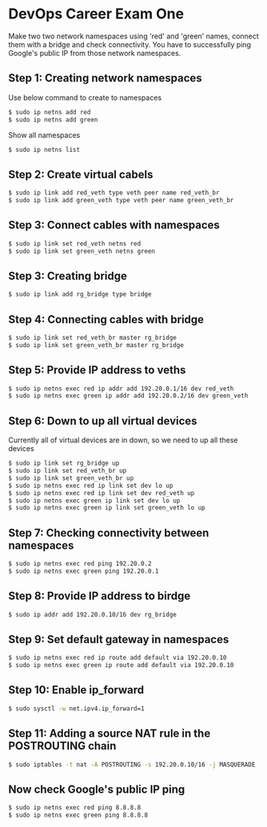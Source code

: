 # DevOps Career Exam One
Make two two network namespaces using 'red' and 'green' names, connect them with a bridge and check connectivity. You have to successfully ping Google's public IP from those network namespaces.

## Step 1: Creating network namespaces
Use below command to create to namespaces
```bash
$ sudo ip netns add red
$ sudo ip netns add green
```
Show all namespaces
```bash
$ sudo ip netns list
```
## Step 2: Create virtual cabels
```bash
$ sudo ip link add red_veth type veth peer name red_veth_br
$ sudo ip link add green_veth type veth peer name green_veth_br
```
## Step 3: Connect cables with namespaces
```bash
$ sudo ip link set red_veth netns red
$ sudo ip link set green_veth netns green
```
## Step 3: Creating bridge
```bash
$ sudo ip link add rg_bridge type bridge
```
## Step 4: Connecting cables with bridge

```bash
$ sudo ip link set red_veth_br master rg_bridge
$ sudo ip link set green_veth_br master rg_bridge
```
## Step 5: Provide IP address to veths

```bash
$ sudo ip netns exec red ip addr add 192.20.0.1/16 dev red_veth
$ sudo ip netns exec green ip addr add 192.20.0.2/16 dev green_veth
```
## Step 6: Down to up all virtual devices

Currently all of virtual devices are in down, so we need to up all these devices

```bash
$ sudo ip link set rg_bridge up
$ sudo ip link set red_veth_br up
$ sudo ip link set green_veth_br up
$ sudo ip netns exec red ip link set dev lo up
$ sudo ip netns exec red ip link set dev red_veth up
$ sudo ip netns exec green ip link set dev lo up
$ sudo ip netns exec green ip link set green_veth lo up
```
## Step 7: Checking connectivity between namespaces

```bash
$ sudo ip netns exec red ping 192.20.0.2
$ sudo ip netns exec green ping 192.20.0.1
```

## Step 8: Provide IP address to birdge

```bash
$ sudo ip addr add 192.20.0.10/16 dev rg_bridge
```
## Step 9: Set default gateway in namespaces

```bash
$ sudo ip netns exec red ip route add default via 192.20.0.10
$ sudo ip netns exec green ip route add default via 192.20.0.10
```

## Step 10: Enable ip_forward

```bash
$ sudo sysctl -w net.ipv4.ip_forward=1
```

## Step 11: Adding a source NAT rule in the POSTROUTING chain

```bash
$ sudo iptables -t nat -A POSTROUTING -s 192.20.0.10/16 -j MASQUERADE
```
## Now check Google's public IP ping

```bash
$ sudo ip netns exec red ping 8.8.8.8
$ sudo ip netns exec green ping 8.8.8.8
```
